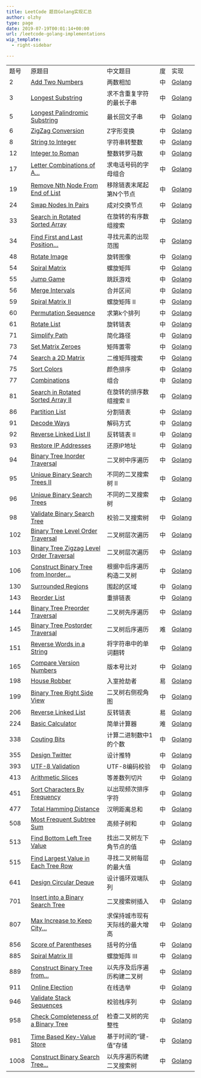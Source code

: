 ```yaml
---
title: LeetCode 题目Golang实现汇总
author: olzhy
type: page
date: 2019-07-19T00:01:14+00:00
url: /leetcode-golang-implementations
wip_template:
  - right-sidebar

---
```

||||||
|--- |--- |--- |--- |--- |
|题号|原题目|中文题目|度|实现|
|2|[Add Two Numbers](https://leetcode.com/problems/add-two-numbers/)|两数相加|中|[Golang](/posts/leetcode-add-two-numbers.html)|
|3|[Longest Substring](https://leetcode.com/problems/longest-substring-without-repeating-characters/)|求不含重复字符的最长子串|中|[Golang](/posts/leetcode-longest-substring-without-repeating-characters.html)|
|5|[Longest Palindromic Substring](https://leetcode.com/problems/longest-palindromic-substring/)|最长回文子串|中|[Golang](/posts/leetcode-longest-palindromic-substring.html)|
|6|[ZigZag Conversion](https://leetcode.com/problems/zigzag-conversion/)|Z字形变换|中|[Golang](/posts/leetcode-zigzag-conversion.html)|
|8|[String to Integer](https://leetcode.com/problems/string-to-integer-atoi/)|字符串转整数|中|[Golang](/posts/leetcode-string-to-integer.html)|
|12|[Integer to Roman](https://leetcode.com/problems/integer-to-roman/)|整数转罗马数|中|[Golang](/posts/leetcode-integer-to-roman.html)|
|17|[Letter Combinations of A...](https://leetcode.com/problems/letter-combinations-of-a-phone-number/)|求电话号码的字母组合|中|[Golang](/posts/leetcode-letter-combinations-of-a-phone-number.html)|
|19|[Remove Nth Node From End of List](https://leetcode.com/problems/remove-nth-node-from-end-of-list/)|移除链表末尾起第N个节点|中|[Golang](/posts/leetcode-remove-nth-node-from-end-of-list.html)|
|24|[Swap Nodes In Pairs](https://leetcode.com/problems/swap-nodes-in-pairs/)|成对交换节点|中|[Golang](/posts/leetcode-swap-nodes-in-pairs.html)|
|33|[Search in Rotated Sorted Array](https://leetcode.com/problems/search-in-rotated-sorted-array/)|在旋转的有序数组搜索|中|[Golang](/posts/leetcode-search-in-rotated-sorted-array.html)|
|34|[Find First and Last Position…](https://leetcode.com/problems/find-first-and-last-position-of-element-in-sorted-array/)|寻找元素的出现范围|中|[Golang](/posts/leetcode-find-first-and-last-position-of-element-in-sorted-array.html)|
|48|[Rotate Image](https://leetcode.com/problems/rotate-image/)|旋转图像|中|[Golang](/posts/leetcode-rotate-image.html)|
|54|[Spiral Matrix](https://leetcode.com/problems/spiral-matrix/)|螺旋矩阵|中|[Golang](/posts/leetcode-spiral-matrix.html)|
|55|[Jump Game](https://leetcode.com/problems/jump-game/)|跳跃游戏|中|[Golang](/posts/leetcode-jump-game.html)|
|56|[Merge Intervals](https://leetcode.com/problems/merge-intervals/)|合并区间|中|[Golang](/posts/leetcode-merge-intervals.html)|
|59|[Spiral Matrix II](https://leetcode.com/problems/spiral-matrix-ii/)|螺旋矩阵 II|中|[Golang](/posts/leetcode-spiral-matrix-ii.html)|
|60|[Permutation Sequence](https://leetcode.com/problems/permutation-sequence/)|求第k个排列|中|[Golang](/posts/leetcode-permutation-sequence.html)|
|61|[Rotate List](https://leetcode.com/problems/rotate-list/)|旋转链表|中|[Golang](/posts/leetcode-rotate-list.html)|
|71|[Simplify Path](https://leetcode.com/problems/simplify-path/)|简化路径|中|[Golang](/posts/leetcode-simplify-path.html)|
|73|[Set Matrix Zeroes](https://leetcode.com/problems/set-matrix-zeroes/)|矩阵置零|中|[Golang](/posts/leetcode-set-matrix-zeroes.html)|
|74|[Search a 2D Matrix](https://leetcode.com/problems/search-a-2d-matrix/)|二维矩阵搜索|中|[Golang](/posts/leetcode-search-a-2d-matrix.html)|
|75|[Sort Colors](https://leetcode.com/problems/sort-colors/)|颜色排序|中|[Golang](/posts/leetcode-sort-colors.html)|
|77|[Combinations](https://leetcode.com/problems/combinations/)|组合|中|[Golang](/posts/leetcode-combinations.html)|
|81|[Search in Rotated Sorted Array II](https://leetcode.com/problems/search-in-rotated-sorted-array-ii/)|在旋转的排序数组搜索 II|中|[Golang](/posts/search-in-rotated-sorted-array-ii.html)|
|86|[Partition List](https://leetcode.com/problems/partition-list/)|分割链表|中|[Golang](/posts/leetcode-partition-list.html)|
|91|[Decode Ways](https://leetcode.com/problems/decode-ways/)|解码方式|中|[Golang](/posts/leetcode-decode-ways.html)|
|92|[Reverse Linked List II](https://leetcode.com/problems/reverse-linked-list-ii/)|反转链表 II|中|[Golang](/posts/leetcode-reverse-linked-list-ii.html)|
|93|[Restore IP Addresses](https://leetcode.com/problems/restore-ip-addresses/)|还原IP地址|中|[Golang](/posts/leetcode-restore-ip-addresses.html)|
|94|[Binary Tree Inorder Traversal](https://leetcode.com/problems/binary-tree-inorder-traversal/)|二叉树中序遍历|中|[Golang](/posts/leetcode-binary-tree-inorder-traversal.html)|
|95|[Unique Binary Search Trees II](https://leetcode.com/problems/unique-binary-search-trees-ii/)|不同的二叉搜索树 II|中|[Golang](/posts/leetcode-unique-binary-search-trees-ii.html)|
|96|[Unique Binary Search Trees](https://leetcode.com/problems/unique-binary-search-trees/)|不同的二叉搜索树|中|[Golang](/posts/leetcode-unique-binary-search-trees.html)|
|98|[Validate Binary Search Tree](https://leetcode.com/problems/validate-binary-search-tree/)|校验二叉搜索树|中|[Golang](/posts/leetcode-validate-binary-search-tree.html)|
|102|[Binary Tree Level Order Traversal](https://leetcode.com/problems/binary-tree-level-order-traversal/)|二叉树层次遍历|中|[Golang](/posts/leetcode-binary-tree-level-order-traversal.html)|
|103|[Binary Tree Zigzag Level Order Traversal](https://leetcode.com/problems/binary-tree-zigzag-level-order-traversal/)|二叉树层次遍历|中|[Golang](/posts/leetcode-binary-tree-zigzag-level-order-traversal.html)|
|106|[Construct Binary Tree from Inorder...](https://leetcode.com/problems/construct-binary-tree-from-inorder-and-postorder-traversal/)|根据中后序遍历构造二叉树|中|[Golang](/posts/leetcode-construct-binary-tree-from-inorder-and-postorder-traversal.html)|
|130|[Surrounded Regions](https://leetcode.com/problems/surrounded-regions/)|围起的区域|中|[Golang](/posts/leetcode-surrounded-regions.html)|
|143|[Reorder List](https://leetcode.com/problems/reorder-list/)|重排链表|中|[Golang](/posts/leetcode-reorder-linked-list.html)|
|144|[Binary Tree Preorder Traversal](https://leetcode.com/problems/binary-tree-preorder-traversal/)|二叉树先序遍历|中|[Golang](/posts/leetcode-binary-tree-preorder-traversal.html)|
|145|[Binary Tree Postorder Traversal](https://leetcode.com/problems/binary-tree-postorder-traversal/)|二叉树后序遍历|难|[Golang](/posts/leetcode-binary-tree-postorder-traversal.html)|
|151|[Reverse Words in a String](https://leetcode.com/problems/reverse-words-in-a-string/)|将字符串中的单词翻转|中|[Golang](/posts/leetcode-reverse-words-in-a-string.html)|
|165|[Compare Version Numbers](https://leetcode.com/problems/compare-version-numbers/)|版本号比对|中|[Golang](/posts/leetcode-compare-version-numbers.html)|
|198|[House Robber](https://leetcode.com/problems/house-robber/)|入室抢劫者|易|[Golang](/posts/leetcode-house-robber.html)|
|199|[Binary Tree Right Side View](https://leetcode.com/problems/binary-tree-right-side-view/)|二叉树右侧视角图|中|[Golang](/posts/leetcode-binary-tree-right-side-view.html)|
|206|[Reverse Linked List](https://leetcode.com/problems/reverse-linked-list/)|反转链表|易|[Golang](/posts/leetcode-reverse-linked-list.html)|
|224|[Basic Calculator](https://leetcode.com/problems/basic-calculator/)|简单计算器|难|[Golang](/posts/leetcode-basic-calculator.html)|
|338|[Couting Bits](https://leetcode.com/problems/counting-bits/)|计算二进制数中1的个数|中|[Golang](/posts/leetcode-counting-binary-bits.html)|
|355|[Design Twitter](https://leetcode.com/problems/design-twitter/)|设计推特|中|[Golang](/posts/leetcode-design-twitter.html)|
|393|[UTF-8 Validation](https://leetcode.com/problems/utf-8-validation/)|UTF-8编码校验|中|[Golang](/posts/leetcode-utf8-validation.html)|
|413|[Arithmetic Slices](https://leetcode.com/problems/arithmetic-slices/)|等差数列切片|中|[Golang](/posts/leetcode-arithmetic-slices.html)|
|451|[Sort Characters By Frequency](https://leetcode.com/problems/sort-characters-by-frequency/)|以出现频次排序字符|中|[Golang](/posts/leetcode-sort-characters-by-frequency.html)|
|477|[Total Hamming Distance](https://leetcode.com/problems/total-hamming-distance/)|汉明距离总和|中|[Golang](/posts/leetcode-total-hamming-distance.html)|
|508|[Most Frequent Subtree Sum](https://leetcode.com/problems/most-frequent-subtree-sum/)|高频子树和|中|[Golang](/posts/leetcode-most-frequent-subtree-sum.html)|
|513|[Find Bottom Left Tree Value](https://leetcode.com/problems/find-bottom-left-tree-value/)|找出二叉树左下角节点的值|中|[Golang](/posts/leetcode-find-bottom-left-tree-value.html)|
|515|[Find Largest Value in Each Tree Row](https://leetcode.com/problems/find-largest-value-in-each-tree-row/)|寻找二叉树每层的最大值|中|[Golang](/posts/leetcode-find-largest-value-in-each-tree-row.html)|
|641|[Design Circular Deque](https://leetcode.com/problems/design-circular-deque/)|设计循环双端队列|中|[Golang](/posts/leetcode-design-circular-deque.html)|
|701|[Insert into a Binary Search Tree](https://leetcode.com/problems/insert-into-a-binary-search-tree/)|二叉搜索树插入|中|[Golang](/posts/leetcode-insert-into-a-binary-search-tree.html)|
|807|[Max Increase to Keep City...](https://leetcode.com/problems/max-increase-to-keep-city-skyline/)|求保持城市现有天际线的最大增高|中|[Golang](/posts/leetcode-max-increase-to-keep-city-skyline.html)|
|856|[Score of Parentheses](https://leetcode.com/problems/score-of-parentheses/)|括号的分值|中|[Golang](/posts/leetcode-score-of-parentheses.html)|
|885|[Spiral Matrix III](https://leetcode.com/problems/spiral-matrix-iii/)|螺旋矩阵 III|中|[Golang](/posts/leetcode-spiral-matrix-iii.html)|
|889|[Construct Binary Tree from...](https://leetcode.com/problems/construct-binary-tree-from-preorder-and-postorder-traversal/)|以先序及后序遍历构建二叉树|中|[Golang](/posts/leetcode-construct-binary-tree-from-preorder-and-postorder-traversal.html)|
|911|[Online Election](https://leetcode.com/problems/online-election/)|在线选举|中|[Golang](/posts/leetcode-online-election.html)|
|946|[Validate Stack Sequences](https://leetcode.com/problems/validate-stack-sequences/)|校验栈序列|中|[Golang](/posts/leetcode-validate-stack-sequences.html)|
|958|[Check Completeness of a Binary Tree](https://leetcode.com/problems/check-completeness-of-a-binary-tree/)|检查二叉树的完整性|中|[Golang](/posts/leetcode-check-completeness-of-a-binary-tree.html)|
|981|[Time Based Key-Value Store](https://leetcode.com/problems/time-based-key-value-store/)|基于时间的“键-值”存储|中|[Golang](/posts/leetcode-time-based-key-value-store.html)|
|1008|[Construct Binary Search Tree...](https://leetcode.com/problems/construct-binary-search-tree-from-preorder-traversal/)|以先序遍历构建二叉搜索树|中|[Golang](/posts/leetcode-construct-binary-search-tree-from-preorder-traversal.html)|
